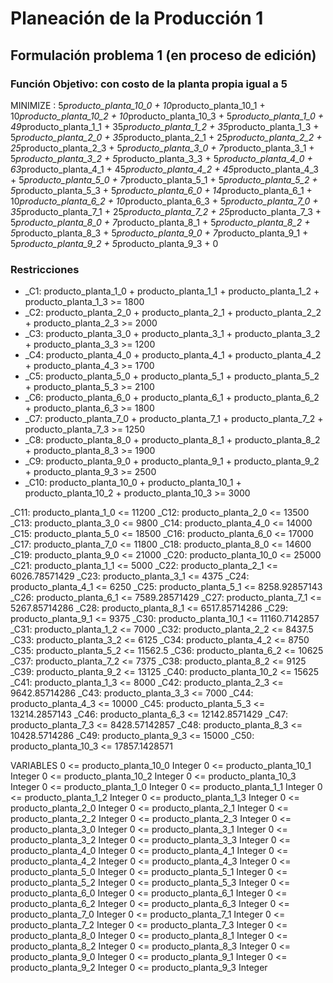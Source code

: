 # Planeación de la Producción 1

## Formulación problema 1 (en proceso de edición)
### Función Objetivo: con costo de la planta propia igual a 5
MINIMIZE : 5*producto_planta_10_0 + 10*producto_planta_10_1 + 10*producto_planta_10_2 + 10*producto_planta_10_3 + 5*producto_planta_1_0 + 49*producto_planta_1_1 + 35*producto_planta_1_2 + 35*producto_planta_1_3 + 5*producto_planta_2_0 + 35*producto_planta_2_1 + 25*producto_planta_2_2 + 25*producto_planta_2_3 + 5*producto_planta_3_0 + 7*producto_planta_3_1 + 5*producto_planta_3_2 + 5*producto_planta_3_3 + 5*producto_planta_4_0 + 63*producto_planta_4_1 + 45*producto_planta_4_2 + 45*producto_planta_4_3 + 5*producto_planta_5_0 + 7*producto_planta_5_1 + 5*producto_planta_5_2 + 5*producto_planta_5_3 + 5*producto_planta_6_0 + 14*producto_planta_6_1 + 10*producto_planta_6_2 + 10*producto_planta_6_3 + 5*producto_planta_7_0 + 35*producto_planta_7_1 + 25*producto_planta_7_2 + 25*producto_planta_7_3 + 5*producto_planta_8_0 + 7*producto_planta_8_1 + 5*producto_planta_8_2 + 5*producto_planta_8_3 + 5*producto_planta_9_0 + 7*producto_planta_9_1 + 5*producto_planta_9_2 + 5*producto_planta_9_3 + 0

### Restricciones  
+ _C1: producto_planta_1_0 + producto_planta_1_1 + producto_planta_1_2 + producto_planta_1_3 >= 1800  
+ _C2: producto_planta_2_0 + producto_planta_2_1 + producto_planta_2_2 + producto_planta_2_3 >= 2000  
+ _C3: producto_planta_3_0 + producto_planta_3_1 + producto_planta_3_2 + producto_planta_3_3 >= 1200  
+ _C4: producto_planta_4_0 + producto_planta_4_1 + producto_planta_4_2 + producto_planta_4_3 >= 1700  
+ _C5: producto_planta_5_0 + producto_planta_5_1 + producto_planta_5_2 + producto_planta_5_3 >= 2100  
+ _C6: producto_planta_6_0 + producto_planta_6_1 + producto_planta_6_2 + producto_planta_6_3 >= 1800  
+ _C7: producto_planta_7_0 + producto_planta_7_1 + producto_planta_7_2 + producto_planta_7_3 >= 1250  
+ _C8: producto_planta_8_0 + producto_planta_8_1 + producto_planta_8_2 + producto_planta_8_3 >= 1900  
+ _C9: producto_planta_9_0 + producto_planta_9_1 + producto_planta_9_2 + producto_planta_9_3 >= 2500  
+ _C10: producto_planta_10_0 + producto_planta_10_1 + producto_planta_10_2 + producto_planta_10_3 >= 3000  
 
_C11: producto_planta_1_0 <= 11200
_C12: producto_planta_2_0 <= 13500
_C13: producto_planta_3_0 <= 9800
_C14: producto_planta_4_0 <= 14000
_C15: producto_planta_5_0 <= 18500
_C16: producto_planta_6_0 <= 17000
_C17: producto_planta_7_0 <= 11800
_C18: producto_planta_8_0 <= 14600
_C19: producto_planta_9_0 <= 21000
_C20: producto_planta_10_0 <= 25000
_C21: producto_planta_1_1 <= 5000
_C22: producto_planta_2_1 <= 6026.78571429
_C23: producto_planta_3_1 <= 4375
_C24: producto_planta_4_1 <= 6250
_C25: producto_planta_5_1 <= 8258.92857143
_C26: producto_planta_6_1 <= 7589.28571429
_C27: producto_planta_7_1 <= 5267.85714286
_C28: producto_planta_8_1 <= 6517.85714286
_C29: producto_planta_9_1 <= 9375
_C30: producto_planta_10_1 <= 11160.7142857
_C31: producto_planta_1_2 <= 7000
_C32: producto_planta_2_2 <= 8437.5
_C33: producto_planta_3_2 <= 6125
_C34: producto_planta_4_2 <= 8750
_C35: producto_planta_5_2 <= 11562.5
_C36: producto_planta_6_2 <= 10625
_C37: producto_planta_7_2 <= 7375
_C38: producto_planta_8_2 <= 9125
_C39: producto_planta_9_2 <= 13125
_C40: producto_planta_10_2 <= 15625
_C41: producto_planta_1_3 <= 8000
_C42: producto_planta_2_3 <= 9642.85714286
_C43: producto_planta_3_3 <= 7000
_C44: producto_planta_4_3 <= 10000
_C45: producto_planta_5_3 <= 13214.2857143
_C46: producto_planta_6_3 <= 12142.8571429
_C47: producto_planta_7_3 <= 8428.57142857
_C48: producto_planta_8_3 <= 10428.5714286
_C49: producto_planta_9_3 <= 15000
_C50: producto_planta_10_3 <= 17857.1428571

VARIABLES
0 <= producto_planta_10_0 Integer
0 <= producto_planta_10_1 Integer
0 <= producto_planta_10_2 Integer
0 <= producto_planta_10_3 Integer
0 <= producto_planta_1_0 Integer
0 <= producto_planta_1_1 Integer
0 <= producto_planta_1_2 Integer
0 <= producto_planta_1_3 Integer
0 <= producto_planta_2_0 Integer
0 <= producto_planta_2_1 Integer
0 <= producto_planta_2_2 Integer
0 <= producto_planta_2_3 Integer
0 <= producto_planta_3_0 Integer
0 <= producto_planta_3_1 Integer
0 <= producto_planta_3_2 Integer
0 <= producto_planta_3_3 Integer
0 <= producto_planta_4_0 Integer
0 <= producto_planta_4_1 Integer
0 <= producto_planta_4_2 Integer
0 <= producto_planta_4_3 Integer
0 <= producto_planta_5_0 Integer
0 <= producto_planta_5_1 Integer
0 <= producto_planta_5_2 Integer
0 <= producto_planta_5_3 Integer
0 <= producto_planta_6_0 Integer
0 <= producto_planta_6_1 Integer
0 <= producto_planta_6_2 Integer
0 <= producto_planta_6_3 Integer
0 <= producto_planta_7_0 Integer
0 <= producto_planta_7_1 Integer
0 <= producto_planta_7_2 Integer
0 <= producto_planta_7_3 Integer
0 <= producto_planta_8_0 Integer
0 <= producto_planta_8_1 Integer
0 <= producto_planta_8_2 Integer
0 <= producto_planta_8_3 Integer
0 <= producto_planta_9_0 Integer
0 <= producto_planta_9_1 Integer
0 <= producto_planta_9_2 Integer
0 <= producto_planta_9_3 Integer
